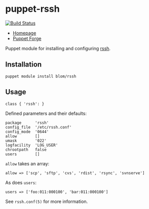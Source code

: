 puppet-rssh
===========

[![Build Status](https://travis-ci.org/blom/puppet-rssh.png)](https://travis-ci.org/blom/puppet-rssh)

* [Homepage](https://github.com/blom/puppet-rssh)
* [Puppet Forge](https://forge.puppetlabs.com/blom/rssh)

Puppet module for installing and configuring [rssh][1].

Installation
------------

    puppet module install blom/rssh

Usage
-----

    class { 'rssh': }

Defined parameters and their defaults:

    package      'rssh'
    config_file  '/etc/rssh.conf'
    config_mode  '0644'
    allow        []
    umask        '022'
    logfacility  'LOG_USER'
    chrootpath   false
    users        []

`allow` takes an array:

    allow => ['scp', 'sftp', 'cvs', 'rdist', 'rsync', 'svnserve']

As does `users`:

    users => ['foo:011:000100', 'bar:011:000100']

See `rssh.conf(5)` for more information.

[1]: http://www.pizzashack.org/rssh/
